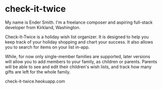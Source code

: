 # check-it-twice

My name is Ender Smith. I'm a freelance composer and aspiring full-stack developer from Kirkland, Washington.

Check-It-Twice is a holiday wish list organizer. It is designed to help you keep track of your holiday shopping and chart your success. It also allows you to search for items on your list in-app.

While, for now only single-member families are supported, later versions will allow you to add members to your family, as children or parents. Parents will be able to see and edit their children's wish lists, and track how many gifts are left for the whole family.

check-it-twice.heokuapp.com
